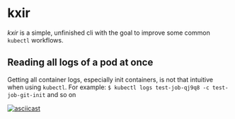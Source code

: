 # kxir

*kxir* is a simple, unfinished cli with the goal to improve some common `kubectl` workflows.

## Reading all logs of a pod at once

Getting all container logs, especially init containers, is not that intuitive when using `kubectl`.
For example: `$ kubectl logs test-job-qj9q8 -c test-job-git-init` and so on

[![asciicast](https://asciinema.org/a/iJCr315PHmUX0vtWlxnmUhM2D.svg)](https://asciinema.org/a/iJCr315PHmUX0vtWlxnmUhM2D)